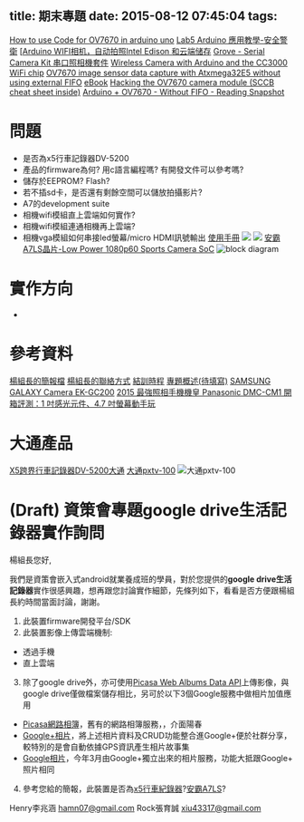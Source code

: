 title: 期末專題
date: 2015-08-12 07:45:04
tags:
---
<!-- toc -->
[How to use Code for OV7670 in arduino uno](http://arduino.stackexchange.com/questions/10170/how-to-use-code-for-ov7670-in-arduino-uno)
[Lab5 Arduino 應用教學-安全警衛](http://here-apps.blogspot.tw/2014/07/lab5-arduino.html)
[[Arduino WIFI相机，自动拍照Intel Edison 和云端储存](http://www.dfrobot.com.cn/community/forum.php?mod=viewthread&tid=12432)
[Grove - Serial Camera Kit 串口照相機套件](https://www.mcuapps.com/goods/groves/grove-serial-camera-kit)
[Wireless Camera with Arduino and the CC3000 WiFi chip](https://www.openhomeautomation.net/wireless-camera/)
[OV7670 image sensor data capture with Atxmega32E5 without using external FIFO](https://github.com/kehribar/xmega_ov7670)
[eBook](http://www.psycho-sphere.com/)
[Hacking the OV7670 camera module (SCCB cheat sheet inside)](http://embeddedprogrammer.blogspot.tw/2012/07/hacking-ov7670-camera-module-sccb-cheat.html)
[Arduino + OV7670 - Without FIFO - Reading Snapshot](http://stackoverflow.com/questions/21220738/arduino-ov7670-without-fifo-reading-snapshot)
# 問題
- 是否為x5行車記錄器DV-5200
- 產品的firmware為何? 用c語言編程嗎? 有開發文件可以參考嗎?
- 儲存於EEPROM? Flash?
- 若不插sd卡，是否還有剩餘空間可以儲放拍攝影片?
- A7的development suite
- 相機wifi模組直上雲端如何實作?
- 相機wifi模組連通相機再上雲端?
- 相機vga模組如何串接led螢幕/micro HDMI訊號輸出
[使用手冊](http://www.px.com.tw/file/R5235G%20DV-5200.pdf)
![](http://ec1img.pchome.com.tw/pic/v1/data/item/201408/C/G/A/A/B/X/CGAABX-A9005D4ZF000_53eac536b3bc7.jpg)
![](http://ec1img.pchome.com.tw/pic/v1/data/item/201408/C/G/A/A/B/X/CGAABX-A9005D4ZF000_53eac536b0132.jpg)
[安霸A7LS晶片-Low Power 1080p60 Sports Camera SoC](http://www.ambarella.com/uploads/docs/A7LS-Brief-121713.pdf)
![block diagram](a7ls-block_diagram.png)

# 實作方向
-

# 參考資料
[楊組長的簡報檔](https://docs.google.com/presentation/d/1YDOFxzw0jFc447zhXs8KCW8-JoTZ0Ao2xqPyMnSn_-Y/edit?usp=sharing)
[楊組長的聯絡方式](https://docs.google.com/spreadsheets/d/1G-skGlVBdP6WQUWLTaJT5_X7XU7ljnzfw59Nyij7NAE/edit#gid=943545685)
[結訓時程](https://docs.google.com/spreadsheets/d/1KotoTrQV_vKnJ3HLMOjBfI9rmW9SiOrhkKDv0UzYulM/edit#gid=178974325)
[專題概述(待填寫)](https://docs.google.com/document/d/1l2KaO17MmfEi9_ocZn87gR5tSc4aLQUertcX6FeEVNo/edit)
[SAMSUNG GALAXY Camera EK-GC200](http://24h.pchome.com.tw/prod/DGAD0N-A90066DLL?q=/S/DGAD0Z)
[2015 最強照相手機機皇 Panasonic DMC-CM1 開箱評測：1 吋感光元件、4.7 吋螢幕動手玩](http://lawrencehou.blogspot.tw/2015/05/2015-panasonic-dmc-cm1-1-47.html)

# 大通產品
[X5跨界行車記錄器DV-5200大通](http://my.px.com.tw/PX/moreinfo_38669.htm)
[大通pxtv-100](http://24h.pchome.com.tw/prod/DMAA6X-A80521833)
![大通pxtv-100](http://ec1img.pchome.com.tw/pic/v1/data/item/201310/D/M/A/A/6/X/DMAA6X-A80521833000_5268dba5a3bbc)

# (Draft)  資策會專題google drive生活記錄器實作詢問

楊組長您好,

我們是資策會嵌入式android就業養成班的學員，對於您提供的**google drive生活記錄器**實作很感興趣，想再跟您討論實作細節，先條列如下，看看是否方便跟楊組長約時間當面討論，謝謝。

1. 此裝置firmware開發平台/SDK
2. 此裝置影像上傳雲端機制:
 - 透過手機
 - 直上雲端
3. 除了google drive外，亦可使用[Picasa Web Albums Data API](https://developers.google.com/picasa-web/)上傳影像，與google drive僅做檔案儲存相比，另可於以下3個Google服務中做相片加值應用
 - [Picasa網路相簿](https://picasaweb.google.com/home)，舊有的網路相簿服務，，介面陽春
 - [Google+相片](https://plus.google.com/u/0/photos/highlights)，將上述相片資料及CRUD功能整合進Google+便於社群分享，較特別的是會自動依據GPS資訊產生相片故事集
 - [Google相片](https://photos.google.com/u/0/)，今年3月由Google+獨立出來的相片服務，功能大抵跟Google+ 照片相同
4. 參考您給的簡報，此裝置是否為[x5行車紀錄器](http://my.px.com.tw/PX/moreinfo_38669.htm)?[安霸A7LS](http://www.ambarella.com/uploads/docs/A7LS-Brief-121713.pdf)?

Henry李兆涵 hamn07@gmail.com
Rock張育誠 xiu43317@gmail.com

